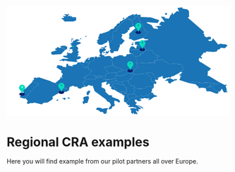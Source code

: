 <img alt="Examples" src="./images/top/regional_examples.png" class="page-main-photo">

Regional CRA examples
=======================

Here you will find example from our pilot partners all over Europe.
